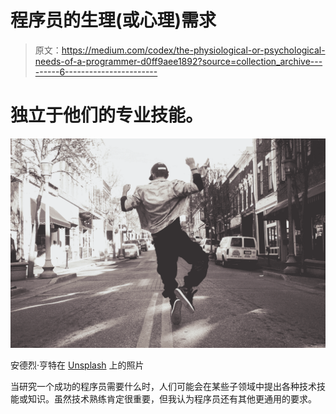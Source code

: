 # 程序员的生理(或心理)需求

> 原文：<https://medium.com/codex/the-physiological-or-psychological-needs-of-a-programmer-d0ff9aee1892?source=collection_archive---------6----------------------->

# 独立于他们的专业技能。

![](img/34b2a8a5360b52c93737cf34d17b064e.png)

安德烈·亨特在 [Unsplash](https://unsplash.com?utm_source=medium&utm_medium=referral) 上的照片

当研究一个成功的程序员需要什么时，人们可能会在某些子领域中提出各种技术技能或知识。虽然技术熟练肯定很重要，但我认为程序员还有其他更通用的要求。